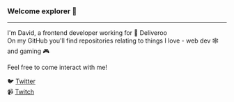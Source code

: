 ### Welcome explorer 👋

---

I'm David, a frontend developer working for 🦘 Deliveroo  
On my GitHub you'll find repositories relating to things I love - web dev 🕸️and gaming 🎮

Feel free to come interact with me!

🐦 [Twitter](https://twitter.com/ohheyitsbae)  
📹 [Twitch](https://twitch.tv/Bae_)
